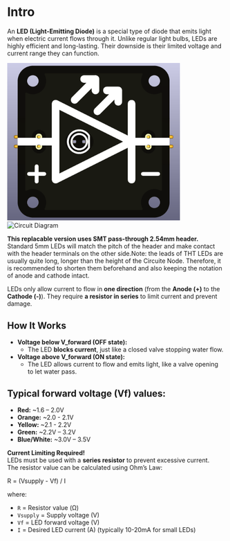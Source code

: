 # Intro  
An **LED (Light-Emitting Diode)** is a special type of diode that emits light when electric current flows through it. Unlike regular light bulbs, LEDs are highly efficient and long-lasting. Their downside is their limited voltage and current range they can function.

<img src="component_LED_replacable_SMT_TOP.png" alt="Circuit Diagram" width="400"> <img src="component_LED_replacable_SMTm_BOTTOM.png" alt="Circuit Diagram" width="400">

**This replacable version uses SMT pass-through 2.54mm header.** Standard 5mm LEDs will match the pitch of the header and make contact with the header terminals on the other side.Note: the leads of THT LEDs are usually quite long, longer than the height of the Circuite Node. Therefore, it is recommended to shorten them beforehand and also keeping the notation of anode and cathode intact.

LEDs only allow current to flow in **one direction** (from the **Anode (+)** to the **Cathode (-)**). They require **a resistor in series** to limit current and prevent damage.  

## How It Works  
- **Voltage below V_forward (OFF state):**  
  - The LED **blocks current**, just like a closed valve stopping water flow.  
- **Voltage above V_forward (ON state):**  
  - The LED allows current to flow and emits light, like a valve opening to let water pass.  

## Typical forward voltage (Vf) values:  
- **Red:** ~1.6 – 2.0V  
- **Orange:** ~2.0 - 2.1V
- **Yellow:** ~2.1 - 2.2V
- **Green:** ~2.2V – 3.2V  
- **Blue/White:** ~3.0V – 3.5V  

**Current Limiting Required!**  
LEDs must be used with a **series resistor** to prevent excessive current.  
The resistor value can be calculated using Ohm’s Law:  

R = (Vsupply - Vf) / I

where:  
- `R` = Resistor value (Ω)  
- `Vsupply` = Supply voltage (V)  
- `Vf` = LED forward voltage (V)  
- `I` = Desired LED current (A) (typically 10-20mA for small LEDs)  
